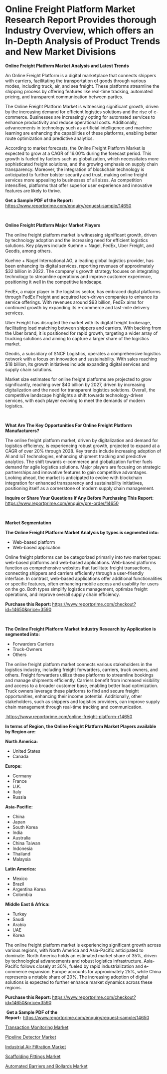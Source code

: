 <p><h1>Online Freight Platform Market Research Report Provides thorough Industry Overview, which offers an In-Depth Analysis of Product Trends and New Market Divisions</h1></p><p><strong>Online Freight Platform Market Analysis and Latest Trends</strong></p>
<p><p>An Online Freight Platform is a digital marketplace that connects shippers with carriers, facilitating the transportation of goods through various modes, including truck, air, and sea freight. These platforms streamline the shipping process by offering features like real-time tracking, automated pricing, and transparent communication between parties. </p><p>The Online Freight Platform Market is witnessing significant growth, driven by the increasing demand for efficient logistics solutions and the rise of e-commerce. Businesses are increasingly opting for automated services to enhance productivity and reduce operational costs. Additionally, advancements in technology such as artificial intelligence and machine learning are enhancing the capabilities of these platforms, enabling better route optimization and predictive analytics.</p><p>According to market forecasts, the Online Freight Platform Market is expected to grow at a CAGR of 16.00% during the forecast period. This growth is fueled by factors such as globalization, which necessitates more sophisticated freight solutions, and the growing emphasis on supply chain transparency. Moreover, the integration of blockchain technology is anticipated to further bolster security and trust, making online freight services more appealing to businesses of all sizes. As competition intensifies, platforms that offer superior user experience and innovative features are likely to thrive.</p></p>
<p><strong>Get a Sample PDF of the Report:&nbsp;</strong> <a href="https://www.reportprime.com/enquiry/request-sample/14650?utm_campaign=3281&utm_medium=2&utm_source=Github&utm_content=ia&utm_term=20032025&utm_id=online-freight-platform">https://www.reportprime.com/enquiry/request-sample/14650</a></p>
<p>&nbsp;</p>
<p><strong>Online Freight Platform Major Market Players</strong></p>
<p><p>The online freight platform market is witnessing significant growth, driven by technology adoption and the increasing need for efficient logistics solutions. Key players include Kuehne + Nagel, FedEx, Uber Freight, and Geodis, among others.</p><p>Kuehne + Nagel International AG, a leading global logistics provider, has been enhancing its digital services, reporting revenues of approximately $32 billion in 2022. The company's growth strategy focuses on integrating technology to streamline operations and improve customer experience, positioning it well in the competitive landscape.</p><p>FedEx, a major player in the logistics sector, has embraced digital platforms through FedEx Freight and acquired tech-driven companies to enhance its service offerings. With revenues around $93 billion, FedEx aims for continued growth by expanding its e-commerce and last-mile delivery services.</p><p>Uber Freight has disrupted the market with its digital freight brokerage, facilitating load matching between shippers and carriers. With backing from the Uber brand, it is positioned for rapid growth, targeting a wider array of trucking solutions and aiming to capture a larger share of the logistics market.</p><p>Geodis, a subsidiary of SNCF Logistics, operates a comprehensive logistics network with a focus on innovation and sustainability. With sales reaching $18 billion, its growth initiatives include expanding digital services and supply chain solutions.</p><p>Market size estimates for online freight platforms are projected to grow significantly, reaching over $40 billion by 2027, driven by increasing digitalization and the need for transparent logistics solutions. Overall, the competitive landscape highlights a shift towards technology-driven services, with each player evolving to meet the demands of modern logistics.</p></p>
<p>&nbsp;</p>
<p><strong>What Are The Key Opportunities For Online Freight Platform Manufacturers?</strong></p>
<p><p>The online freight platform market, driven by digitalization and demand for logistics efficiency, is experiencing robust growth, projected to expand at a CAGR of over 20% through 2028. Key trends include increasing adoption of AI and IoT technologies, enhancing shipment tracking and predictive analytics. The shift towards e-commerce and globalization further fuels demand for agile logistics solutions. Major players are focusing on strategic partnerships and innovative features to gain competitive advantages. Looking ahead, the market is anticipated to evolve with blockchain integration for enhanced transparency and sustainability initiatives, positioning itself as a cornerstone of modern supply chain management.</p></p>
<p><strong>Inquire or Share Your Questions If Any Before Purchasing This Report:</strong> <a href="https://www.reportprime.com/enquiry/pre-order/14650?utm_campaign=3281&utm_medium=2&utm_source=Github&utm_content=ia&utm_term=20032025&utm_id=online-freight-platform">https://www.reportprime.com/enquiry/pre-order/14650</a></p>
<p>&nbsp;</p>
<p><strong>Market Segmentation</strong></p>
<p><strong>The Online Freight Platform Market Analysis by types is segmented into:</strong></p>
<p><ul><li>Web-based platform</li><li>Web-based application</li></ul></p>
<p><p>Online freight platforms can be categorized primarily into two market types: web-based platforms and web-based applications. Web-based platforms function as comprehensive websites that facilitate freight transactions, connecting shippers and carriers efficiently through a user-friendly interface. In contrast, web-based applications offer additional functionalities or specific features, often enhancing mobile access and usability for users on the go. Both types simplify logistics management, optimize freight operations, and improve overall supply chain efficiency.</p></p>
<p><strong>Purchase this Report:&nbsp;</strong><a href="https://www.reportprime.com/checkout?id=14650&price=3590&utm_campaign=3281&utm_medium=2&utm_source=Github&utm_content=ia&utm_term=20032025&utm_id=online-freight-platform">https://www.reportprime.com/checkout?id=14650&price=3590</a></p>
<p>&nbsp;</p>
<p><strong>The Online Freight Platform Market Industry Research by Application is segmented into:</strong></p>
<p><ul><li>Forwarders Carriers</li><li>Truck-Owners</li><li>Others</li></ul></p>
<p><p>The online freight platform market connects various stakeholders in the logistics industry, including freight forwarders, carriers, truck owners, and others. Freight forwarders utilize these platforms to streamline bookings and manage shipments efficiently. Carriers benefit from increased visibility and access to a broader customer base, enabling better load optimization. Truck owners leverage these platforms to find and secure freight opportunities, enhancing their income potential. Additionally, other stakeholders, such as shippers and logistics providers, can improve supply chain management through real-time tracking and communication.</p></p>
<p><a href="https://www.reportprime.com/online-freight-platform-r14650?utm_campaign=3281&utm_medium=2&utm_source=Github&utm_content=ia&utm_term=20032025&utm_id=online-freight-platform">&nbsp;https://www.reportprime.com/online-freight-platform-r14650</a></p>
<p><strong>In terms of Region, the Online Freight Platform Market Players available by Region are:</strong></p>
<p>
    <p> <strong> North America: </strong>
        <ul>
            <li>United States</li>
            <li>Canada</li>
        </ul>
        </p> 
    <p> <strong> Europe: </strong>
        <ul>
            <li>Germany</li>
            <li>France</li>
            <li>U.K.</li>
            <li>Italy</li>
            <li>Russia</li>
        </ul>
        </p> 
    <p> <strong> Asia-Pacific: </strong>
        <ul>
            <li>China</li>
            <li>Japan</li>
            <li>South Korea</li>
            <li>India</li>
            <li>Australia</li>
            <li>China Taiwan</li>
            <li>Indonesia</li>
            <li>Thailand</li>
            <li>Malaysia</li>
        </ul>
        </p> 
    <p> <strong> Latin America: </strong>
        <ul>
            <li>Mexico</li>
            <li>Brazil</li>
            <li>Argentina Korea</li>
            <li>Colombia</li>
        </ul>
        </p> 
    <p> <strong> Middle East & Africa: </strong>
        <ul>
            <li>Turkey</li>
            <li>Saudi</li>
            <li>Arabia</li>
            <li>UAE</li>
            <li>Korea</li>
        </ul>
    </p>
    </p>
<p><p>The online freight platform market is experiencing significant growth across various regions, with North America and Asia-Pacific anticipated to dominate. North America holds an estimated market share of 35%, driven by technological advancements and robust logistics infrastructure. Asia-Pacific follows closely at 30%, fueled by rapid industrialization and e-commerce expansion. Europe accounts for approximately 25%, while China represents a notable share of 20%. The increasing adoption of digital solutions is expected to further enhance market dynamics across these regions.</p></p>
<p><strong>Purchase this Report: </strong><a href="https://www.reportprime.com/checkout?id=14650&price=3590&utm_campaign=3281&utm_medium=2&utm_source=Github&utm_content=ia&utm_term=20032025&utm_id=online-freight-platform">https://www.reportprime.com/checkout?id=14650&price=3590</a></p>
<p>&nbsp;<strong>Get a Sample PDF of the Report:&nbsp;&nbsp;</strong><a href="https://www.reportprime.com/enquiry/request-sample/14650?utm_campaign=3281&utm_medium=2&utm_source=Github&utm_content=ia&utm_term=20032025&utm_id=online-freight-platform">https://www.reportprime.com/enquiry/request-sample/14650</a></p>
<p><strong></strong></p>
<p><p><a href="https://github.com/anggigpps/Market-Research-Report-List-1/blob/main/transaction-monitoring-market.md?utm_campaign=3281&utm_medium=2&utm_source=Github&utm_content=ia&utm_term=20032025&utm_id=online-freight-platform">Transaction Monitoring Market</a></p><p><a href="https://www.linkedin.com/pulse/global-pipeline-detector-market-analysis-forecast-73-cagr-projected-1z48e?utm_campaign=3281&utm_medium=2&utm_source=Github&utm_content=ia&utm_term=20032025&utm_id=online-freight-platform">Pipeline Detector Market</a></p><p><a href="https://www.linkedin.com/pulse/exploring-growth-opportunities-industrial-air-filtration-market-1jk8e?utm_campaign=3281&utm_medium=2&utm_source=Github&utm_content=ia&utm_term=20032025&utm_id=online-freight-platform">Industrial Air Filtration Market</a></p><p><a href="https://www.linkedin.com/pulse/future-outlook-scaffolding-fittings-market-size-estimated-ocoje?utm_campaign=3281&utm_medium=2&utm_source=Github&utm_content=ia&utm_term=20032025&utm_id=online-freight-platform">Scaffolding Fittings Market</a></p><p><a href="https://www.linkedin.com/pulse/comprehensive-review-automated-barriers-bollards-market-4ilde?utm_campaign=3281&utm_medium=2&utm_source=Github&utm_content=ia&utm_term=20032025&utm_id=online-freight-platform">Automated Barriers and Bollards Market</a></p></p>